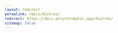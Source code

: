 ```yaml
---
layout: redirect
permalink: /docs/distros/
redirect: https://docs.polychromatic.app/distros/
sitemap: false
---
```

